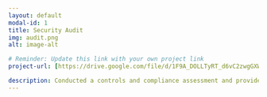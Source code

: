 ```yaml
---
layout: default
modal-id: 1
title: Security Audit
img: audit.png
alt: image-alt

# Reminder: Update this link with your own project link
project-url: [https://drive.google.com/file/d/1F9A_DOLLTyRT_d6vC2zwgGXW5ZSNL9DP/view?usp=sharing](https://docs.google.com/document/d/1dvqe0gWKMHd3FIbN_q4osJBxhu7v25idWXWz7IQoZDk/edit?usp=sharing)

description: Conducted a controls and compliance assessment and provided recommendations to company stakeholders to mitigate risks and avoid fines based on best practices for NIST CSF, PCI DSS, GDPR, SOC 1 & SOC 2.
---
```

